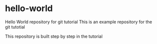 # hello-world
Hello World repository for git tutorial
This is an example repository for the git tutotial

This repository is built step by step in the tutorial